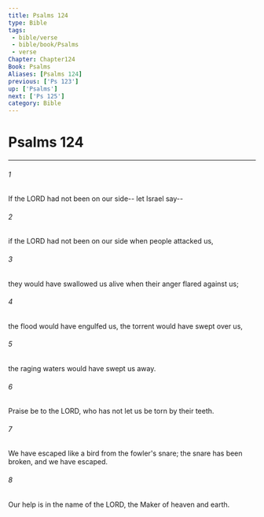 ```yaml
---
title: Psalms 124
type: Bible
tags:
 - bible/verse
 - bible/book/Psalms
 - verse
Chapter: Chapter124
Book: Psalms
Aliases: [Psalms 124]
previous: ['Ps 123']
up: ['Psalms']
next: ['Ps 125']
category: Bible
---
```

# Psalms 124

***


###### 1 
If the LORD had not been on our side-- let Israel say-- 

###### 2 
if the LORD had not been on our side when people attacked us, 

###### 3 
they would have swallowed us alive when their anger flared against us; 

###### 4 
the flood would have engulfed us, the torrent would have swept over us, 

###### 5 
the raging waters would have swept us away. 

###### 6 
Praise be to the LORD, who has not let us be torn by their teeth. 

###### 7 
We have escaped like a bird from the fowler's snare; the snare has been broken, and we have escaped. 

###### 8 
Our help is in the name of the LORD, the Maker of heaven and earth. 

